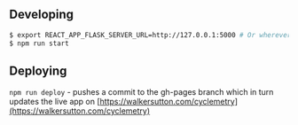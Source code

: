 ## Developing
```sh
$ export REACT_APP_FLASK_SERVER_URL=http://127.0.0.1:5000 # Or wherever your backend server is. I think this will work. i currently am using .env instead of this, so haven't tested yet
$ npm run start
```

## Deploying
`npm run deploy` - pushes a commit to the gh-pages branch which in turn updates the live app on [https://walkersutton.com/cyclemetry](https://walkersutton.com/cyclemetry)
